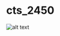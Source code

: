 # cts_2450

![alt text](https://upload.wikimedia.org/wikipedia/commons/thumb/5/53/Miami_Dade_College_logo.svg/727px-Miami_Dade_College_logo.svg.png)
